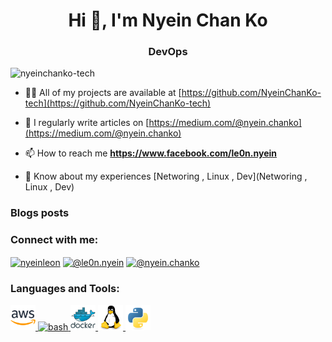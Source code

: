 <h1 align="center">Hi 👋, I'm Nyein Chan Ko</h1>
<h3 align="center">DevOps</h3>

<p align="left"> <img src="https://komarev.com/ghpvc/?username=nyeinchanko-tech&label=Profile%20views&color=0e75b6&style=flat" alt="nyeinchanko-tech" /> </p>

- 👨‍💻 All of my projects are available at [https://github.com/NyeinChanKo-tech](https://github.com/NyeinChanKo-tech)

- 📝 I regularly write articles on [https://medium.com/@nyein.chanko](https://medium.com/@nyein.chanko)

- 📫 How to reach me **https://www.facebook.com/le0n.nyein**

- 📄 Know about my experiences [Networing , Linux , Dev](Networing , Linux , Dev)

### Blogs posts
<!-- BLOG-POST-LIST:START -->
<!-- BLOG-POST-LIST:END -->

<h3 align="left">Connect with me:</h3>
<p align="left">
<a href="https://twitter.com/nyeinleon" target="blank"><img align="center" src="https://raw.githubusercontent.com/rahuldkjain/github-profile-readme-generator/master/src/images/icons/Social/twitter.svg" alt="nyeinleon" height="30" width="40" /></a>
<a href="https://fb.com/@le0n.nyein" target="blank"><img align="center" src="https://raw.githubusercontent.com/rahuldkjain/github-profile-readme-generator/master/src/images/icons/Social/facebook.svg" alt="@le0n.nyein" height="30" width="40" /></a>
<a href="https://medium.com/@nyein.chanko" target="blank"><img align="center" src="https://raw.githubusercontent.com/rahuldkjain/github-profile-readme-generator/master/src/images/icons/Social/medium.svg" alt="@nyein.chanko" height="30" width="40" /></a>
</p>

<h3 align="left">Languages and Tools:</h3>
<p align="left"> <a href="https://aws.amazon.com" target="_blank" rel="noreferrer"> <img src="https://raw.githubusercontent.com/devicons/devicon/master/icons/amazonwebservices/amazonwebservices-original-wordmark.svg" alt="aws" width="40" height="40"/> </a> <a href="https://www.gnu.org/software/bash/" target="_blank" rel="noreferrer"> <img src="https://www.vectorlogo.zone/logos/gnu_bash/gnu_bash-icon.svg" alt="bash" width="40" height="40"/> </a> <a href="https://www.docker.com/" target="_blank" rel="noreferrer"> <img src="https://raw.githubusercontent.com/devicons/devicon/master/icons/docker/docker-original-wordmark.svg" alt="docker" width="40" height="40"/> </a> <a href="https://www.linux.org/" target="_blank" rel="noreferrer"> <img src="https://raw.githubusercontent.com/devicons/devicon/master/icons/linux/linux-original.svg" alt="linux" width="40" height="40"/> </a> <a href="https://www.python.org" target="_blank" rel="noreferrer"> <img src="https://raw.githubusercontent.com/devicons/devicon/master/icons/python/python-original.svg" alt="python" width="40" height="40"/> </a> </p>
